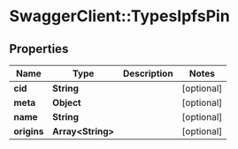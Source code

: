 # SwaggerClient::TypesIpfsPin

## Properties
Name | Type | Description | Notes
------------ | ------------- | ------------- | -------------
**cid** | **String** |  | [optional] 
**meta** | **Object** |  | [optional] 
**name** | **String** |  | [optional] 
**origins** | **Array&lt;String&gt;** |  | [optional] 


